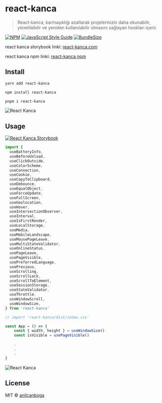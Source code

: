 # react-kanca

> React-kanca, karmaşıklığı azaltarak projelerinizin daha okunabilir, yönetilebilir ve yeniden kullanılabilir olmasını sağlayan hookları içerir.

[![NPM](https://img.shields.io/npm/v/react-kanca.svg)](https://www.npmjs.com/package/react-kanca) [![JavaScript Style Guide](https://img.shields.io/badge/code_style-standard-brightgreen.svg)](https://standardjs.com) [![BundleSize](https://img.shields.io/bundlephobia/min/react-kanca)](https://bundlephobia.com/package/react-kanca)


react kanca storybook linki: [react-kanca.com](https://www.react-kanca.com/)

react kanca npm linki: [react-kanca npm](https://www.npmjs.com/package/react-kanca/)

## Install

```bash
yarn add react-kanca
```

```bash
npm install react-kanca
```

```bash
pnpm i react-kanca
```

![React Kanca](https://miro.medium.com/v2/resize:fit:1400/format:webp/0*nl2InXMi1tuDmnrv.png)

## Usage

[![React Kanca Storybook](https://raw.githubusercontent.com/storybookjs/brand/37c5e9bde5c56b69a8c4312de7d60fb3a9d7de9d/icon/icon-storybook-default.svg)](https://www.react-kanca.com/)

```jsx
import {
  useBatteryInfo,
  useBeforeUnload,
  useClickOutside,
  useColorScheme,
  useConnection,
  useCookie,
  useCopyToClipboard,
  useDebounce,
  useEqualObject,
  useForceUpdate,
  useFullScreen,
  useGeolocation,
  useHover,
  useIntersectionObserver,
  useInterval,
  useIsFirstRender,
  useLocalStorage,
  useMedia,
  useMobileLandscape,
  useMousePageLeave,
  useMultiStateValidator,
  useOnlineStatus,
  usePageLeave,
  usePageVisible,
  usePreferredLanguage,
  usePrevious,
  useScrolling,
  useScrollLock,
  useScrollToElement,
  useSessionStorage,
  useStateValidator,
  useThrottle,
  useWindowScroll,
  useWindowSize,
} from 'react-kanca'

// import 'react-kanca/dist/index.css'

const App = () => {
    const { width, height } = useWindowSize()
    const isVisible = usePageVisible()

    .
    .
    .
}
```

![React Kanca](https://www.vectorlogo.zone/logos/reactjs/reactjs-icon.svg)

## License

MIT © [anilcanboga](https://github.com/anilcanboga)
